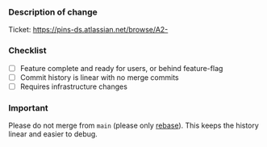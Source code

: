 ### Description of change

<!-- Please describe the change -->

Ticket: https://pins-ds.atlassian.net/browse/A2-

### Checklist

- [ ] Feature complete and ready for users, or behind feature-flag
- [ ] Commit history is linear with no merge commits
- [ ] Requires infrastructure changes

### Important

Please do not merge from `main` (please only [rebase](https://github.com/Planning-Inspectorate/appeal-planning-decision/wiki/An-intro-to-Git-Rebase)). This keeps the history linear and easier to debug.
